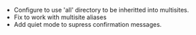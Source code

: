 - Configure to use 'all' directory to be inheritted into multisites.
- Fix to work with multisite aliases
- Add quiet mode to supress confirmation messages.
